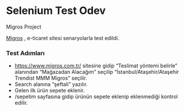 # Selenium Test Odev
 Migros Project
  

 
[Migros](https://www.migros.com.tr/) , e-ticaret sitesi  senaryolarla test edildi.

### Test Adımları

- https://www.migros.com.tr/ sitesine gidip “Teslimat yöntemi belirle” alanından “Mağazadan
Alacağım” seçilip “İstanbul/Ataşehir/Ataşehir Trendist MMM Migros” seçilir.
- Search alanına “şeftali” yazılır.
- Gelen ilk ürün sepete eklenir.
- /sepetim sayfasına gidip ürünün sepete eklenip eklenmediği kontrol edilir.

